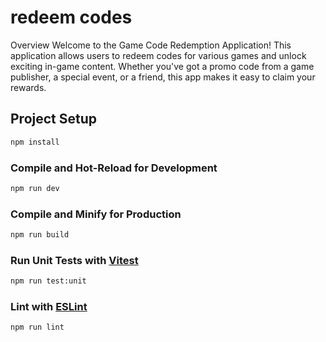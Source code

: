# redeem codes

Overview
Welcome to the Game Code Redemption Application! This application allows users to redeem codes for various games and unlock exciting in-game content. Whether you've got a promo code from a game publisher, a special event, or a friend, this app makes it easy to claim your rewards.

## Project Setup

```sh
npm install
```

### Compile and Hot-Reload for Development

```sh
npm run dev
```

### Compile and Minify for Production

```sh
npm run build
```

### Run Unit Tests with [Vitest](https://vitest.dev/)

```sh
npm run test:unit
```

### Lint with [ESLint](https://eslint.org/)

```sh
npm run lint
```
